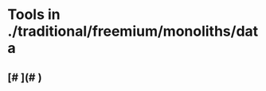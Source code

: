 # Tools in ./traditional/freemium/monoliths/data
## [# <Name>](# <Name>)
## <Single-Line Description>
